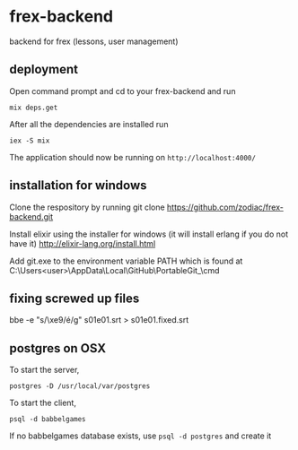 # frex-backend
backend for frex (lessons, user management)

## deployment

Open command prompt and cd to your frex-backend and run
```
mix deps.get
```

After all the dependencies are installed run
```
iex -S mix
```
The application should now be running on `http://localhost:4000/`


## installation for windows

Clone the respository by running
git clone https://github.com/zodiac/frex-backend.git

Install elixir using the installer for windows (it will install erlang if you do not have it)
http://elixir-lang.org/install.html

Add git.exe to the environment variable PATH which is found at
C:\Users\<user>\AppData\Local\GitHub\PortableGit_<number>\cmd

## fixing screwed up files

bbe -e "s/\xe9/é/g" s01e01.srt > s01e01.fixed.srt

## postgres on OSX

To start the server,

```
postgres -D /usr/local/var/postgres
```

To start the client,

```
psql -d babbelgames
```

If no babbelgames database exists, use `psql -d postgres` and create it